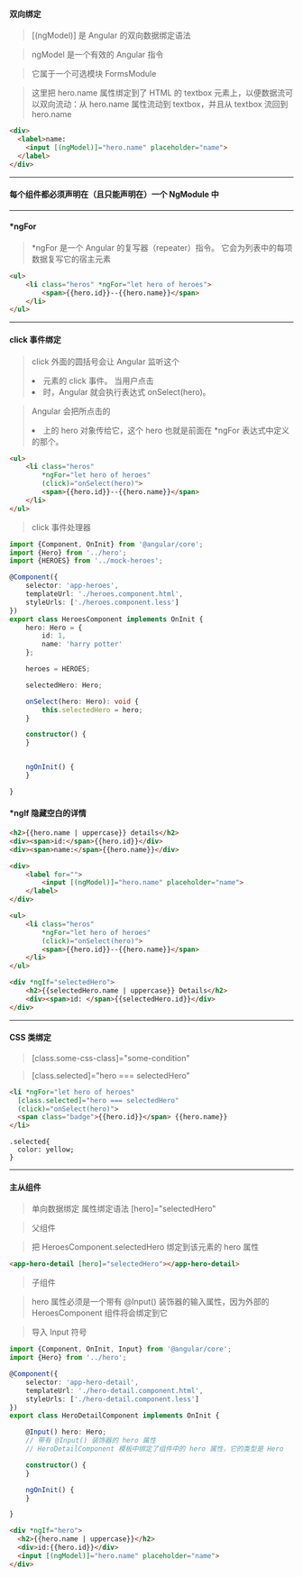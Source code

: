 #### 双向绑定
>[(ngModel)] 是 Angular 的双向数据绑定语法

>ngModel 是一个有效的 Angular 指令

>它属于一个可选模块 FormsModule

>这里把 hero.name 属性绑定到了 HTML 的 textbox 元素上，以便数据流可以双向流动：从 hero.name 属性流动到 textbox，并且从 textbox 流回到 hero.name 

```html
<div>
  <label>name:
    <input [(ngModel)]="hero.name" placeholder="name">
  </label>
</div>
```

***

#### 每个组件都必须声明在（且只能声明在）一个 NgModule 中


***

#### *ngFor
>*ngFor 是一个 Angular 的复写器（repeater）指令。 它会为列表中的每项数据复写它的宿主元素
```html
<ul>
    <li class="heros" *ngFor="let hero of heroes">
        <span>{{hero.id}}--{{hero.name}}</span>
    </li>
</ul>
```

***

#### click 事件绑定
>click 外面的圆括号会让 Angular 监听这个 <li> 元素的 click 事件。 当用户点击 <li> 时，Angular 就会执行表达式 onSelect(hero)。

>Angular 会把所点击的 <li> 上的 hero 对象传给它，这个 hero 也就是前面在 *ngFor 表达式中定义的那个。

```html
<ul>
    <li class="heros"
        *ngFor="let hero of heroes"
        (click)="onSelect(hero)">
        <span>{{hero.id}}--{{hero.name}}</span>
    </li>
</ul>
```

>click 事件处理器

```ts
import {Component, OnInit} from '@angular/core';
import {Hero} from '../hero';
import {HEROES} from '../mock-heroes';

@Component({
    selector: 'app-heroes',
    templateUrl: './heroes.component.html',
    styleUrls: ['./heroes.component.less']
})
export class HeroesComponent implements OnInit {
    hero: Hero = {
        id: 1,
        name: 'harry potter'
    };

    heroes = HEROES;

    selectedHero: Hero;

    onSelect(hero: Hero): void {
        this.selectedHero = hero;
    }

    constructor() {
    }


    ngOnInit() {
    }

}
```

#### *ngIf 隐藏空白的详情
```html
<h2>{{hero.name | uppercase}} details</h2>
<div><span>id:</span>{{hero.id}}</div>
<div><span>name:</span>{{hero.name}}</div>

<div>
    <label for="">
        <input [(ngModel)]="hero.name" placeholder="name">
    </label>
</div>

<ul>
    <li class="heros"
        *ngFor="let hero of heroes"
        (click)="onSelect(hero)">
        <span>{{hero.id}}--{{hero.name}}</span>
    </li>
</ul>

<div *ngIf="selectedHero">
    <h2>{{selectedHero.name | uppercase}} Details</h2>
    <div><span>id: </span>{{selectedHero.id}}</div>
</div>
```

***
#### CSS 类绑定
> [class.some-css-class]="some-condition" 

>[class.selected]="hero === selectedHero"

```html
<li *ngFor="let hero of heroes"
  [class.selected]="hero === selectedHero"
  (click)="onSelect(hero)">
  <span class="badge">{{hero.id}}</span> {{hero.name}}
</li>
```
```less
.selected{
  color: yellow;
}
```

***

#### 主从组件
>单向数据绑定  属性绑定语法 [hero]="selectedHero" 

>父组件

>把 HeroesComponent.selectedHero 绑定到该元素的 hero 属性

```html
<app-hero-detail [hero]="selectedHero"></app-hero-detail>
```

>子组件

>hero 属性必须是一个带有 @Input() 装饰器的输入属性，因为外部的 HeroesComponent 组件将会绑定到它

>导入 Input 符号

```ts
import {Component, OnInit, Input} from '@angular/core';
import {Hero} from '../hero';

@Component({
    selector: 'app-hero-detail',
    templateUrl: './hero-detail.component.html',
    styleUrls: ['./hero-detail.component.less']
})
export class HeroDetailComponent implements OnInit {

    @Input() hero: Hero;
    // 带有 @Input() 装饰器的 hero 属性
    // HeroDetailComponent 模板中绑定了组件中的 hero 属性，它的类型是 Hero

    constructor() {
    }

    ngOnInit() {
    }

}
```
```html
<div *ngIf="hero">
  <h2>{{hero.name | uppercase}}</h2>
  <div>id:{{hero.id}}</div>
  <input [(ngModel)]="hero.name" placeholder="name">
</div>
```